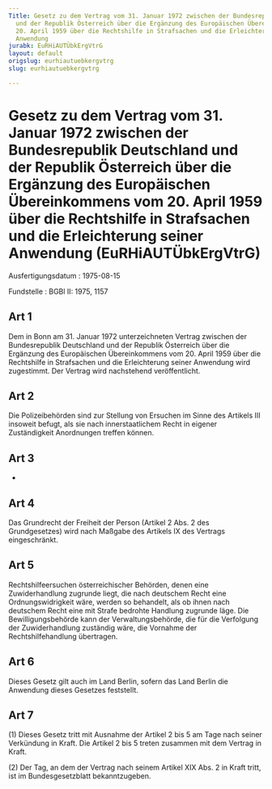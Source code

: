 ```yaml
---
Title: Gesetz zu dem Vertrag vom 31. Januar 1972 zwischen der Bundesrepublik Deutschland
  und der Republik Österreich über die Ergänzung des Europäischen Übereinkommens vom
  20. April 1959 über die Rechtshilfe in Strafsachen und die Erleichterung seiner
  Anwendung
jurabk: EuRHiAUTÜbkErgVtrG
layout: default
origslug: eurhiautuebkergvtrg
slug: eurhiautuebkergvtrg

---
```


# Gesetz zu dem Vertrag vom 31. Januar 1972 zwischen der Bundesrepublik Deutschland und der Republik Österreich über die Ergänzung des Europäischen Übereinkommens vom 20. April 1959 über die Rechtshilfe in Strafsachen und die Erleichterung seiner Anwendung (EuRHiAUTÜbkErgVtrG)

Ausfertigungsdatum
:   1975-08-15

Fundstelle
:   BGBl II: 1975, 1157



## Art 1

Dem in Bonn am 31. Januar 1972 unterzeichneten Vertrag zwischen der
Bundesrepublik Deutschland und der Republik Österreich über die
Ergänzung des Europäischen Übereinkommens vom 20. April 1959 über die
Rechtshilfe in Strafsachen und die Erleichterung seiner Anwendung wird
zugestimmt. Der Vertrag wird nachstehend veröffentlicht.


## Art 2

Die Polizeibehörden sind zur Stellung von Ersuchen im Sinne des
Artikels III insoweit befugt, als sie nach innerstaatlichem Recht in
eigener Zuständigkeit Anordnungen treffen können.


## Art 3

-


## Art 4

Das Grundrecht der Freiheit der Person (Artikel 2 Abs. 2 des
Grundgesetzes) wird nach Maßgabe des Artikels IX des Vertrags
eingeschränkt.


## Art 5

Rechtshilfeersuchen österreichischer Behörden, denen eine
Zuwiderhandlung zugrunde liegt, die nach deutschem Recht eine
Ordnungswidrigkeit wäre, werden so behandelt, als ob ihnen nach
deutschem Recht eine mit Strafe bedrohte Handlung zugrunde läge. Die
Bewilligungsbehörde kann der Verwaltungsbehörde, die für die
Verfolgung der Zuwiderhandlung zuständig wäre, die Vornahme der
Rechtshilfehandlung übertragen.


## Art 6

Dieses Gesetz gilt auch im Land Berlin, sofern das Land Berlin die
Anwendung dieses Gesetzes feststellt.


## Art 7

(1) Dieses Gesetz tritt mit Ausnahme der Artikel 2 bis 5 am Tage nach
seiner Verkündung in Kraft. Die Artikel 2 bis 5 treten zusammen mit
dem Vertrag in Kraft.

(2) Der Tag, an dem der Vertrag nach seinem Artikel XIX Abs. 2 in
Kraft tritt, ist im Bundesgesetzblatt bekanntzugeben.

